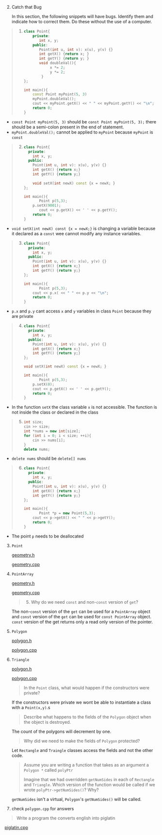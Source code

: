 2. Catch that Bug

   In this section, the following snippets will have bugs. Identify them and indicate how to correct them. Do these without the use of a computer.

> 1. ```cpp
>    class Point{
>        private: 
>        	int x, y;
>        public:
>        	Point(int u, int v): x(u), y(v) {}
>        	int getX() {return x; }
>        	int getY() {return y; }
>        	void doubleVal(){
>                x *= 2;
>                y *= 2;
>            }
>    };
>    
>    int main(){
>        const Point myPoint(5, 3)
>        myPoint.doubleVal();
>        cout << myPoint.getX() << " " << myPoint.getY() << "\n";
>        return 0;
>    }
>    ```

- `const Point myPoint(5, 3)` should be `const Point myPoint(5, 3);` there should be a semi-colon present in the end of statement.
- `myPoint.doubleVal();` cannot be applied to `myPoint` because `myPoint` is `const`

> 2. ```cpp
>    class Point{
>      private:
>        int x, y;
>      public:
>        Point(int u, int v): x(u), y(v) {}
>        int getX() {return x;}
>        int getY() {return y;}
>        
>        void setX(int newX) const {x = newX; }
>    };
>    
>    int main(){
>       	Point p(5,3);
>        p.setX(9001);
>        	cout << p.getX() << ' ' << p.getY();
>        return 0;
>    }
>    ```

- `void setX(int newX) const {x = newX;}` is changing a variable because it declared as a `const` wee cannot modify any instance variables.

> 3. ```cpp
>    class Point{
>      private:
>        int x, y;
>      public:
>        Point(int u, int v): x(u), y(v) {}
>        int getX() {return x;}
>        int getY() {return y;}
>    };
>    
>    int main(){
>       	Point p(5,3);
>        cout << p.x( << " " << p.y << "\n";
>        return 0;
>    }
>    ```

- `p.x` and `p.y` cant access `x` and `y` variables in class `Point` because they are private

> 4. ```cpp
>    class Point{
>      private:
>        int x, y;
>      public:
>        Point(int u, int v): x(u), y(v) {}
>        int getX() {return x;}
>        int getY() {return y;}
>    };
>    
>    void setX(int newX) const {x = newX; }
>    
>    int main(){
>       	Point p(5,3);
>        p.setX(0);
>        cout << p.getX() << ' ' << p.getY();
>        return 0;
>    }
>    ```

- In the function `setX` the class variable `x` is not accessible. The function is not inside the class or declared in the class

> 5. ```cpp
>    int size;
>    cin >> size;
>    int *nums = new int[size];
>    for (int i = 0; i < size; ++i){
>        cin >> nums[i];
>    }
>    delete nums;
>    ```

- `delete nums` should be `delete[] nums`

> 6. ```cpp
>    class Point{
>      private:
>        int x, y;
>      public:
>        Point(int u, int v): x(u), y(v) {}
>        int getX() {return x;}
>        int getY() {return y;}
>    };
>    
>    int main(){
>       	Point *p = new Point(5,3);
>        cout << p->getX() << " " << p->getY();
>        return 0;
>    }
>    ```

- The point `p` needs to be deallocated

3. `Point`

   [geometry.h](codeps3/geometry.h)

   [geometry.cpp](codeps3/geometry.cpp)

4. `PointArray`

   [geometry.h](codeps3/geometry.h)

   [geometry.cpp](codeps3/geometry.cpp)

   > 5. Why do we need `const` and non-`const` version of `get`?

   The non-`const` version of the `get` can be used for a `PointArray` object and `const` version of the `get` can be used for `const PointArray` object. `const` version of the get returns only a read only version of the pointer. 

5. `Polygon`

   [polygon.h](codeps3/polygon.h)

   [polygon.cpp](codeps3/polygon.cpp)
   
6. `Triangle`

   [polygon.h](codeps3/polygon.h)

   [polygon.cpp](codeps3/polygon.cpp)

   > In the `Point` class, what would happen if the constructors were private?

   If the constructors were private we wont be able to instantiate a class with a `Point(x,y)`.s

   > Describe what happens to the fields of the `Polygon` object when the object is destroyed.

   The count of the polygons will decrement by one.

   > Why did we need to make the fields of `Polygon` protected?

   Let `Rectangle` and `Traingle` classes access the fields and not the other code.

   > Assume you are writing a function that takes as an argument a `Polygon *` called `polyPtr`
   >
   > Imagine that we had overridden `getNumSides` in each of `Rectangle` and `Triangle`. Which version of the function would be called if we wrote `polyPtr->getNumSides()`? Why?

   `getNumSides` isn't a virtual, `Polygon`'s `getNumSides()` will be called.

7. check `polygon.cpp` for answers

> Write a program the converts english into piglatin

[piglatin.cpp](codeps3/piglatin.cpp)





   